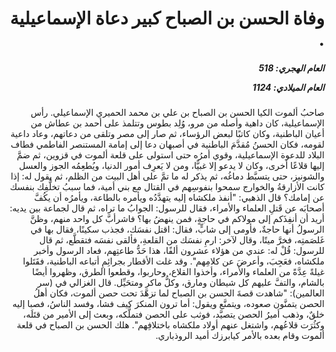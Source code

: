 <h1 dir="rtl">وفاة الحسن بن الصباح كبير دعاة الإسماعيلية .</h1>

<h5 dir="rtl">العام الهجري:  518

العام الميلادي: 1124

</h5>

<p dir="rtl">صاحبُ ألموت الكيا الحسن بن الصباح بن علي بن محمد الحميري الإسماعيلي. رأس الإسماعيلية، كان داهية وأصله من مرو، وُلِد بطوس وتتلمذ على أحمد بن عطاش من أعيان الباطنية، وكان كاتبًا لبعض الرؤساء، ثم صار إلى مصر وتلقى من دعاتهم، وعاد داعية لقومه، فكان الحسنُ مُقدَّمَ الباطنية في أصبهان دعا إلى إمامة المستنصر الفاطمي فطاف البلاد للدعوة الإسماعيلية، وقوي أمرُه حتى استولى على قلعة ألموت في قزوين، ثم ضمَّ إليها قلاعًا أخرى، وكان لا يدعو إلا غبيًّا، ومن لا يَعرِف أمور الدنيا، ويُطعِمُه الجوز والعسل والشونيز، حتى يتسبَّط دماغُه، ثم يذكر له ما تمَّ على أهل البيت من الظلم، ثم يقول له: إذا كانت الأزارقةُ والخوارج سمحوا بنفوسِهم في القتال مع بني أمية، فما سببُ تخلُّفِك بنفسك عن إمامك؟ قال الذهبي: "أنفذ ملكشاه إليه يتهدَّدُه ويأمره بالطاعة، ويأمرُه أن يكُفَّ أصحابَه عن قَتلِ العلماء والأمراء، فقال للرسول: الجوابُ ما تراه، ثم قال لجماعة بين يديه: أريد أن أنفِذَكم إلى مولاكم في حاجةٍ، فمن ينهضُ بها؟ فاشرأبَّ كل واحد منهم، وظنَّ الرسولُ أنها حاجةٌ، فأومى إلى شابٍّ، فقال: اقتل نفسَك، فجذب سكينًا، فقال بها في غَلصَمتِه، فخرَّ ميتًا، وقال لآخر: ارمِ نفسَك من القلعةِ، فألقى نفسَه فتقطَّع، ثم قال للرسول: قُلْ له: عندي من هؤلاء عشرون ألفًا، هذا حَدُّ طاعتِهم، فعاد الرسول وأخبر ملكشاه، فعَجِبَ، وأعرضَ عن كلامِهم". وقد غلت الأقطار بجرائِمِ أتباعه الباطنية، فقَتَلوا غيلةً عِدَّةً من العلماء والأمراء، وأخذوا القلاع، وحاربوا، وقطعوا الطرق، وظهروا أيضًا بالشام، والتفَّ عليهم كل شيطان ومارق، وكلُّ ماكر ومتحَيِّل. قال الغزالي في (سر العالمين): "شاهدت قصةَ الحسن بن الصباح لما تزهَّدَ تحت حصن ألموت، فكان أهلُ الحصن يتمنَّون صعوده، ويتمنَّع ويقول: أما ترون المنكرَ كيف فشا، وفسد الناسُ، فصبا إليه خلقٌ، وذهب أميرُ الحصن يتصيَّد، فوثب على الحصن فتملَّكه، وبعث إلى الأمير من قتَلَه، وكثُرَت قلاعُهم، واشتغل عنهم أولاد ملكشاه باختلافِهم". هلك الحسن بن الصباح في قلعة ألموت وقام بعده بالأمر كيابرزك أميد الروذباري.</p></br>
